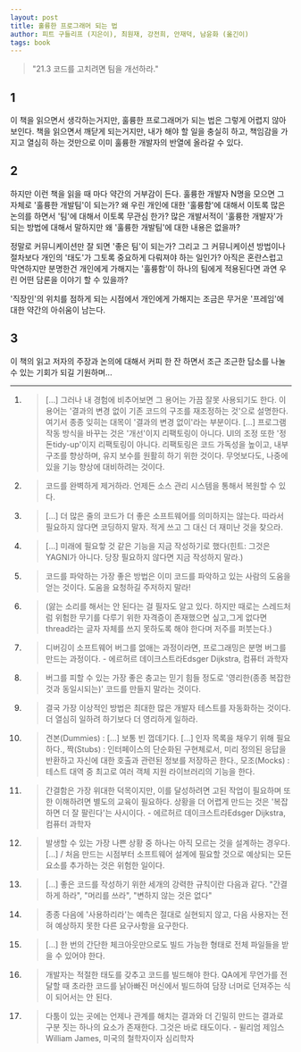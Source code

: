 ```yaml
---
layout: post
title: 훌륭한 프로그래머 되는 법
author: 피트 구들리프 (지은이), 최원재, 강전희, 안재덕, 남윤화 (옮긴이)
tags: book
---
```



> "21.3 코드를 고치려면 팀을 개선하라."

## 1
이 책을 읽으면서 생각하는거지만, 훌륭한 프로그래머가 되는 법은 그렇게 어렵지 않아 보인다. 책을 읽으면서 깨닫게 되는거지만, 내가 해야 할 일을 충실히 하고, 책임감을 가지고 열심히 하는 것만으로 이미 훌륭한 개발자의 반열에 올라갈 수 있다.


## 2
하지만 이런 책을 읽을 때 마다 약간의 거부감이 든다. 훌륭한 개발자 N명을 모으면 그 자체로 '훌륭한 개발팀'이 되는가? 왜 우린 개인에 대한 '훌륭함'에 대해서 이토록 많은 논의를 하면서 '팀'에 대해서 이토록 무관심 한가? 많은 개발서적이 '훌륭한 개발자'가 되는 방법에 대해서 말하지만 왜 '훌륭한 개발팀'에 대한 내용은 없을까?

정말로 커뮤니케이션만 잘 되면 '좋은 팀'이 되는가? 그리고 그 커뮤니케이션 방법이나 절차보다 개인의 '태도'가 그토록 중요하게 다뤄져야 하는 일인가? 아직은 혼란스럽고 막연하지만 분명한건 개인에게 가해지는 '훌륭함'이 하나의 팀에게 적용된다면 과연 우린 어떤 담론을 이야기 할 수 있을까?

'직장인'의 위치를 점하게 되는 시점에서 개인에게 가해지는 조금은 무거운 '프레임'에 대한 약간의 아쉬움이 남는다.

## 3
이 책의 읽고 저자의 주장과 논의에 대해서 커피 한 잔 하면서 조근 조근한 담소를 나눌 수 있는 기회가 되길 기원하며...

----

1. > [...] 그러나 내 경험에 비추어보면 그 용어는 가끔 잘못 사용되기도 한다. 이 용어는 '결과의 변경 없이 기존 코드의 구조를 재조정하는 것'으로 설명한다. 여기서 종종 잊히는 대목이 '결과의 변경 없이'라는 부분이다. [...] 프로그램 작동 방식을 바꾸는 것은 '개선'이지 리팩토링이 아니다. UI의 조정 또한 '정돈tidy-up'이지 리팩토링이 아니다. 리팩토링은 코드 가독성을 높이고, 내부 구조를 향상하며, 유지 보수를 원활히 하기 위한 것이다. 무엇보다도, 나중에 있을 기능 향상에 대비하려는 것이다.

2. > 코드를 완벽하게 제거하라. 언제든 소스 관리 시스템을 통해서 복원할 수 있다.

3. > [...] 더 많은 줄의 코드가 더 좋은 소프트웨어를 의미하지는 않는다. 따라서 필요하지 않다면 코딩하지 말자. 적게 쓰고 그 대신 더 재미난 것을 찾으라.

4. > [...] 미래에 필요핳 것 같은 기능을 지금 작성하기로 했다(힌트: 그것은 YAGNI가 아니다. 당장 필요하지 않다면 지금 작성하지 말라.)

5. > 코드를 파악하는 가장 좋은 방법은 이미 코드를 파악하고 있는 사람의 도움을 얻는 것이다. 도움을 요청하길 주저하지 말라!

6. > (앓는 소리를 해서는 안 된다는 걸 필자도 알고 있다. 하지만 때로는 스레드처럼 위험한 무기를 다루기 위한 자격증이 존재했으면 싶고,그게 없다면 thread라는 글자 자체를 쓰지 못하도록 해야 한다며 저주를 퍼붓는다.)

7. > 디버깅이 소프트웨어 버그를 없애는 과정이라면, 프로그래밍은 분명 버그를 만드는 과정이다. - 에르허르 데이크스트라Edsger Dijkstra, 컴퓨터 과학자

8. > 버그를 피할 수 있는 가장 좋은 충고는 믿기 힘들 정도로 '영리한(종종 복잡한 것과 동일시되는)' 코드를 만들지 말라는 것이다.

9. > 결국 가장 이상적인 방법은 최대한 많은 개발자 테스트를 자동화하는 것이다. 더 열심히 일하려 하기보다 더 영리하게 일하라.

10. > 견본(Dummies) : [...] 보통 빈 껍데기다. [...] 인자 목록을 채우기 위해 필요하다., 짝(Stubs) : 인터페이스의 단순화된 구현체로서, 미리 정의된 응답을 반환하고 자신에 대한 호출과 관련된 정보를 저장하곤 한다., 모조(Mocks) : 테스트 대역 중 최고로 여러 객체 지원 라이브러리의 기능을 한다.

11. > 간결함은 가장 위대한 덕목이지만, 이를 달성하려면 고된 작업이 필요하며 또한 이해하려면 별도의 교육이 필요하다. 상황을 더 어렵게 만드는 것은 '복잡하면 더 잘 팔린다'는 사시이다.  - 에르허르 데이크스트라Edsger Dijkstra, 컴퓨터 과학자

12. > 발생할 수 있는 가장 나쁜 상황 중 하나는 아직 모르는 것을 설계하는 경우다. [...] / 처음 만드는 시점부터 소프트웨어 설계에 필요할 것으로 예상되는 모든 요소를 추가하는 것은 위험한 일이다.

13. > [...] 좋은 코드를 작성하기 위한 세개의 강력한 규칙이란 다음과 같다. "간결하게 하라", "머리를 쓰라", "변하지 않는 것은 없다"

14. > 종종 다음에 '사용하리라'는 예측은 절대로 실현되지 않고, 다음 사용자는 전혀 예상하지 못한 다른 요구사항을 요구한다.

15. > [...] 한 번의 간단한 체크아웃만으로도 빌드 가능한 형태로 전체 파일들을 받을 수 있어야 한다.

16. > 개발자는 적절한 태도를 갖추고 코드를 빌드해야 한다. QA에게 무언가를 전달할 때 초라한 코드를 낡아빠진 머신에서 빌드하여 담장 너머로 던져주는 식이 되어서는 안 된다.

17. > 다툼이 있는 곳에는 언제나 관계를 해치는 결과와 더 긴밀히 만드는 결과로 구분 짓는 하나의 요소가 존재한다. 그것은 바로 태도이다. - 윌리엄 제임스William James, 미국의 철학자이자 심리학자

